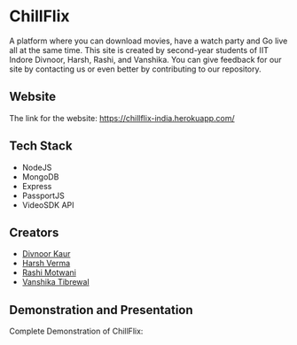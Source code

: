 # ChillFlix

A platform where you can download movies, have a watch party and Go live all at the same time. This site is created by second-year students of IIT Indore Divnoor, Harsh, Rashi, and Vanshika. You can give feedback for our site by contacting us or even better by contributing to our repository.


## Website

The link for the website: https://chillflix-india.herokuapp.com/


## Tech Stack

- NodeJS
- MongoDB
- Express
- PassportJS
- VideoSDK API
  
  
## Creators

- [Divnoor Kaur](https://github.com/Noor-02)
- [Harsh Verma](https://github.com/v-harsh-18)
- [Rashi Motwani](https://github.com/rashimotwani)
- [Vanshika Tibrewal](https://github.com/vanshikaT2)


## Demonstration and Presentation

Complete Demonstration of ChillFlix: 

